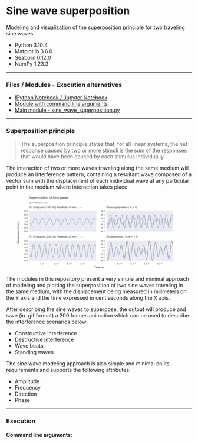# Sine wave superposition

Modeling and visualization of the superposition principle for two traveling sine waves

* Python 3.10.4
* Matplotlib 3.6.0
* Seaborn 0.12.0
* NumPy 1.23.3

---
### Files / Modules - Execution alternatives
* [IPython Notebook / Jupyter Notebook](sine_wave_superposition.ipynb)
* [Module with command line arguments](sine_wave_superposition_run.py)
* [Main module - sine_wave_superposition.py](sine_wave_superposition.py)
---

### Superposition principle

>The superposition principle states that, for all linear systems, 
> the net response caused by two or more stimuli is the sum of the 
> responses that would have been caused by each stimulus individually. 
 
The interaction of two or more waves traveling along the same medium will produce an interference pattern, containing 
a resultant wave composed of a vector sum with the displacement of each inidividual wave at any particular 
point in the medium where interaction takes place.

<p align='left'>
  <img src='img/Sine wave superposition (w1A=10mm, w1f=180Hz) + (w2A=20mm, w2f=-240Hz).gif'/>
</p>

The modules in this repository present a very simple and minimal approach of modeling and plotting the 
superposition of two sine waves traveling in the same medium, with the displacement being measured in milimeters on the
Y axis and the time expressed in centiseconds along the X axis.

After describing the sine waves to superpose, the output will produce and save (in .gif format) a 
200 frames animation which can be used to describe the interference scenarios below:

- Constructive interference
- Destructive interference
- Wave beats
- Standing waves

The sine wave modeling approach is also simple and minimal on its requirements and supports the following attributes:
- Amplitude
- Frequency
- Direction
- Phase
---

### Execution
#### Command line arguments:
